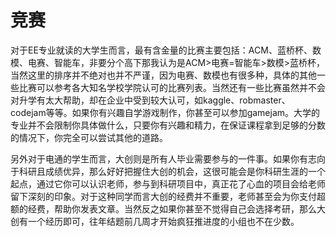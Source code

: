 ﻿
# 竞赛  


对于EE专业就读的大学生而言，最有含金量的比赛主要包括：ACM、蓝桥杯、数模、电赛、智能车，非要分个高下那我认为是ACM>电赛=智能车>数模>蓝桥杯，当然这里的排序并不绝对也并不严谨，因为电赛、数模也有很多种，具体的其他一些比赛可以参考各大知名学校学院认可的比赛列表。当然还有一些比赛虽然并不会对升学有太大帮助，却在企业中受到较大认可，如kaggle、robmaster、codejam等等。如果你有兴趣自学游戏制作，你甚至可以参加gamejam。大学的专业并不会限制你具体做什么，只要你有兴趣和精力，在保证课程拿到足够的分数的情况下，你完全可以尝试其他的道路。

另外对于电通的学生而言，大创则是所有人毕业需要参与的一件事。如果你有志向于科研且成绩优异，那么好好把握住大创的机会，这很可能会是你科研生涯的一个起点，通过它你可以认识老师，参与到科研项目中，真正花了心血的项目会给老师留下深刻的印象。对于这种同学而言大创的经费并不重要，老师甚至会为你支付超额的经费，帮助你发表文章。当然反之如果你甚至不觉得自己会选择考研，那么大创有一个经历即可，往年结题前几周才开始疯狂推进度的小组也不在少数。